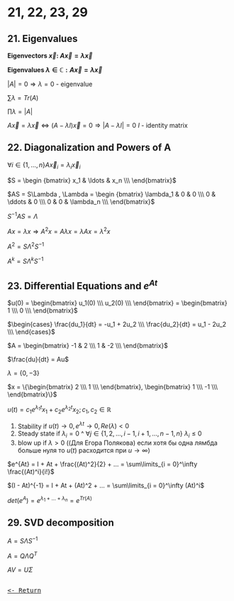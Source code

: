 # 21, 22, 23, 29

## 21. Eigenvalues

**Eigenvectors $\vec x :$ $A\vec x = \lambda \vec x$**

**Eigenvalues $\lambda \in \mathbb C: A\vec x = \lambda \vec x$**

$|A| = 0 ⇒ \lambda = 0$ - eigenvalue

$\sum \lambda = Tr(A)$

$\prod \lambda = |A|$

$A\vec x = \lambda \vec x \iff (A - \lambda I)\vec x = 0 ⇒ |A - \lambda I| = 0$
$I$ - identity matrix

## 22. Diagonalization and Powers of A

$\forall i \in \{1,…,n\} A\vec x_i = \lambda_i \vec x_i$

$S = \begin {bmatrix} x_1 & \ldots & x_n \\\ \end{bmatrix}$

$AS = S\Lambda , \Lambda = \begin {bmatrix} \lambda_1 & 0 & 0 \\\ 0 & \ddots & 0 \\\ 0 & 0 & \lambda_n \\\ \end{bmatrix}$

$S^{-1}AS = \Lambda$

$Ax = \lambda x ⇒ A^2 x = A\lambda x = \lambda Ax = \lambda^2 x$

$A^2 = S \Lambda^2 S^{-1}$

$A^k = S\Lambda^k S^{-1}$

## 23. Differential Equations and $e^{At}$

$u(0) = \begin{bmatrix} u_1(0) \\\ u_2(0) \\\ \end{bmatrix} = \begin{bmatrix} 1 \\\ 0 \\\ \end{bmatrix}$

$\begin{cases} \frac{du_1}{dt} = -u_1 + 2u_2 \\\ \frac{du_2}{dt} = u_1 - 2u_2 \\\ \end{cases}$

$A = \begin{bmatrix} -1 & 2 \\\ 1 & -2 \\\ \end{bmatrix}$

$\frac{du}{dt} = Au$

$\lambda = \{0, - 3\}$

$x = \{\begin{bmatrix} 2 \\\ 1 \\\ \end{bmatrix}, \begin{bmatrix} 1 \\\ -1 \\\ \end{bmatrix}\}$

$u(t) = c_1 e^{\lambda_1 t} x_1 + c_2 e^{\lambda_2 t} x_2; c_1,c_2 \in \mathbb R$

1. Stability if $u(t) \to 0 ,e^{\lambda t} \to 0 ,Re(\lambda) < 0$
2. Steady state if $\lambda_i = 0$  ^ $\forall j \in \{1,2,...,i-1,i+1,...,n-1,n\}$  $\lambda_i \leq 0$
3. blow up if $\lambda > 0$ ((Для Егора Полякова) если хотя бы одна лямбда больше нуля то $u(t)$ расходится при $u \to \infty$)

$e^{At} = I + At + \frac{(At)^2}{2} + … = \sum\limits_{i = 0}^\infty \frac{(At)^i}{i!}$

$(I - At)^{-1} = I + At + (At)^2 + … = \sum\limits_{i = 0}^\infty (At)^i$

$det(e^A) = e^{\lambda_1 + … + \lambda_n} = e^{Tr(A)}$

## 29. SVD decomposition

$A = S\Lambda S^{-1}$

$A = Q\Lambda Q^T$

$AV = U\Sigma$

[<kbd><br><- Return<br></kbd>](MIT.md)
